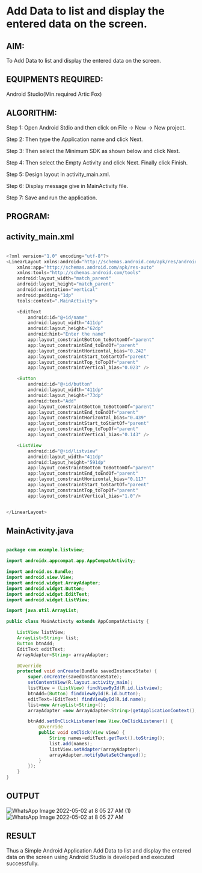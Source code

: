 
# Add Data to list and display the entered data on the screen.
## AIM:
To Add Data to list and display the entered data on the screen.

## EQUIPMENTS REQUIRED:
Android Studio(Min.required Artic Fox)

## ALGORITHM:
Step 1: Open Android Stdio and then click on File -> New -> New project.

Step 2: Then type the Application name and click Next.

Step 3: Then select the Minimum SDK as shown below and click Next.

Step 4: Then select the Empty Activity and click Next. Finally click Finish.

Step 5: Design layout in activity_main.xml.

Step 6: Display message give in MainActivity file.

Step 7: Save and run the application.

## PROGRAM:
## activity_main.xml

``` java

<?xml version="1.0" encoding="utf-8"?>
<LinearLayout xmlns:android="http://schemas.android.com/apk/res/android"
    xmlns:app="http://schemas.android.com/apk/res-auto"
    xmlns:tools="http://schemas.android.com/tools"
    android:layout_width="match_parent"
    android:layout_height="match_parent"
    android:orientation="vertical"
    android:padding="1dp"
    tools:context=".MainActivity">

    <EditText
        android:id="@+id/name"
        android:layout_width="411dp"
        android:layout_height="62dp"
        android:hint="Enter the name"
        app:layout_constraintBottom_toBottomOf="parent"
        app:layout_constraintEnd_toEndOf="parent"
        app:layout_constraintHorizontal_bias="0.242"
        app:layout_constraintStart_toStartOf="parent"
        app:layout_constraintTop_toTopOf="parent"
        app:layout_constraintVertical_bias="0.023" />

    <Button
        android:id="@+id/button"
        android:layout_width="411dp"
        android:layout_height="73dp"
        android:text="Add"
        app:layout_constraintBottom_toBottomOf="parent"
        app:layout_constraintEnd_toEndOf="parent"
        app:layout_constraintHorizontal_bias="0.439"
        app:layout_constraintStart_toStartOf="parent"
        app:layout_constraintTop_toTopOf="parent"
        app:layout_constraintVertical_bias="0.143" />

    <ListView
        android:id="@+id/listview"
        android:layout_width="411dp"
        android:layout_height="591dp"
        app:layout_constraintBottom_toBottomOf="parent"
        app:layout_constraintEnd_toEndOf="parent"
        app:layout_constraintHorizontal_bias="0.117"
        app:layout_constraintStart_toStartOf="parent"
        app:layout_constraintTop_toTopOf="parent"
        app:layout_constraintVertical_bias="1.0"/>


</LinearLayout>

```


## MainActivity.java

``` java

package com.example.listview;

import androidx.appcompat.app.AppCompatActivity;

import android.os.Bundle;
import android.view.View;
import android.widget.ArrayAdapter;
import android.widget.Button;
import android.widget.EditText;
import android.widget.ListView;

import java.util.ArrayList;

public class MainActivity extends AppCompatActivity {

    ListView listView;
    ArrayList<String> list;
    Button btnAdd;
    EditText editText;
    ArrayAdapter<String> arrayAdapter;

    @Override
    protected void onCreate(Bundle savedInstanceState) {
        super.onCreate(savedInstanceState);
        setContentView(R.layout.activity_main);
        listView = (ListView) findViewById(R.id.listview);
        btnAdd=(Button) findViewById(R.id.button);
        editText=(EditText) findViewById(R.id.name);
        list=new ArrayList<String>();
        arrayAdapter =new ArrayAdapter<String>(getApplicationContext(), android.R.layout.simple_list_item_1,list);

        btnAdd.setOnClickListener(new View.OnClickListener() {
            @Override
            public void onClick(View view) {
                String names=editText.getText().toString();
                list.add(names);
                listView.setAdapter(arrayAdapter);
                arrayAdapter.notifyDataSetChanged();
            }
        });
    }
}
```
## OUTPUT
![WhatsApp Image 2022-05-02 at 8 05 27 AM (1)](https://user-images.githubusercontent.com/78194419/166187502-bfc73faa-300b-4ff2-8016-7dcad93bd61d.jpeg)
![WhatsApp Image 2022-05-02 at 8 05 27 AM](https://user-images.githubusercontent.com/78194419/166187510-0992e00a-53c0-408e-9076-999470cee701.jpeg)



## RESULT
Thus a Simple Android Application Add Data to list and display the entered data on the screen using Android Studio is developed and executed successfully.
